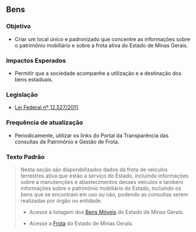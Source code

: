 ## Bens

### Objetivo
- Criar um local único e padronizado que concentre as informações sobre o patrimônio mobiliário e sobre a frota ativa do Estado de Minas Gerais.

### Impactos Esperados
- Permitir que a sociedade acompanhe a utilização e a destinação dos bens estaduais.

### Legislação
- [Lei Federal nº 12.527/2011](http://www.planalto.gov.br/ccivil_03/_ato2011-2014/2011/lei/l12527.htm).

### Frequência de atualização
-	Periodicamente, utilizar os links do Portal da Transparência das consultas de Patrimônio e Gestão de Frota.

### Texto Padrão

> Nesta seção são disponibilizados dados da frota de veículos terrestres ativa que estão a serviço do Estado, incluindo informações sobre a manutenções e abastecimentos desses veículos e também informações sobre o patrimônio mobiliário do Estado, incluindo os bens que se encontram em uso ou não, podendo as consultas serem realizadas por órgão ou entidade.
> 
> - Acesse a listagem dos [Bens Móveis](http://www.transparencia.mg.gov.br/compras-e-patrimonio/patrimonio) do Estado de Minas Gerais.
>
> - Acesse a [Frota](http://www.transparencia.mg.gov.br/compras-e-patrimonio/gestao-de-frota) do Estado de Minas Gerais.
